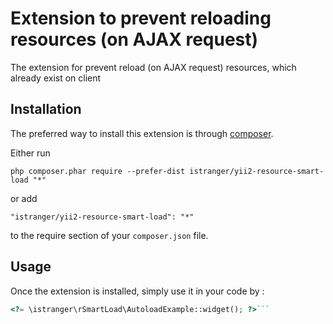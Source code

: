Extension to prevent reloading resources (on AJAX request)
==========================================================
The extension for prevent reload (on AJAX request) resources, which already exist on client

Installation
------------

The preferred way to install this extension is through [composer](http://getcomposer.org/download/).

Either run

```
php composer.phar require --prefer-dist istranger/yii2-resource-smart-load "*"
```

or add

```
"istranger/yii2-resource-smart-load": "*"
```

to the require section of your `composer.json` file.


Usage
-----

Once the extension is installed, simply use it in your code by  :

```php
<?= \istranger\rSmartLoad\AutoloadExample::widget(); ?>```